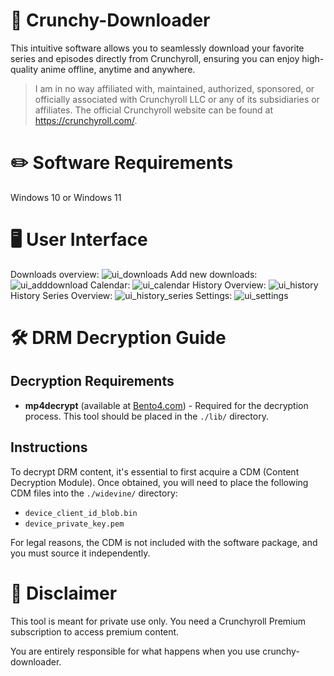 # 💾 Crunchy-Downloader
This intuitive software allows you to seamlessly download your favorite series and episodes directly from Crunchyroll, ensuring you can enjoy high-quality anime offline, anytime and anywhere.

> I am in no way affiliated with, maintained, authorized, sponsored, or officially associated with Crunchyroll LLC or any of its subsidiaries or affiliates.
> The official Crunchyroll website can be found at https://crunchyroll.com/.

# ✏️ Software Requirements

Windows 10 or Windows 11

# 🖥️ User Interface

Downloads overview:
![ui_downloads](https://github.com/Crunchy-DL/Crunchy-Downloader/assets/75888166/56989620-e8bf-421a-a11f-af282f8fd00b)
Add new downloads:
![ui_adddownload](https://github.com/Crunchy-DL/Crunchy-Downloader/assets/75888166/0b9dc931-e439-4e96-8298-a7923d8a467a)
Calendar:
![ui_calendar](https://github.com/Crunchy-DL/Crunchy-Downloader/assets/75888166/e21610b0-f28a-4c7f-a596-eeec82622a93)
History Overview:
![ui_history](https://github.com/Crunchy-DL/Crunchy-Downloader/assets/75888166/cdbe244d-3f50-40fc-9316-ef25dc9d0d39)
History Series Overview:
![ui_history_series](https://github.com/Crunchy-DL/Crunchy-Downloader/assets/75888166/71e10d2f-302a-4f31-b220-f8d4f802060e)
Settings:
![ui_settings](https://github.com/Crunchy-DL/Crunchy-Downloader/assets/75888166/f8b09911-5036-43e2-907d-8b81accbf149)


# 🛠️ DRM Decryption Guide
## Decryption Requirements

- **mp4decrypt** (available at [Bento4.com](http://www.bento4.com/)) - Required for the decryption process. This tool should be placed in the `./lib/` directory.

## Instructions

To decrypt DRM content, it's essential to first acquire a CDM (Content Decryption Module). Once obtained, you will need to place the following CDM files into the `./widevine/` directory:

- `device_client_id_blob.bin`
- `device_private_key.pem`

For legal reasons, the CDM is not included with the software package, and you must source it independently.

# 📜 Disclaimer

This tool is meant for private use only. You need a Crunchyroll Premium subscription to access premium content.

You are entirely responsible for what happens when you use crunchy-downloader.
